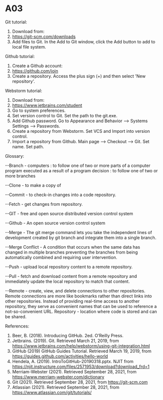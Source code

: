 # A03
Git tutorial:
1. Download from:
2. https://git-scm.com/downloads
3. Add files to Git. In the Add to Git window, click the Add button to add to local file system.

Github tutorial:
1. Create a Github account:
2. https://github.com/join
3. Create a repository. Access the plus sign (+) and then select 'New repository'.

Webstorm tutorial:
1. Download from:
2. https://www.jetbrains.com/student
3. Go to system preferences.
4. Set version control to Git. Set the path to the git.exe.
5. Add Github password. Go to Appearance and Behavior --> Systems Settings --> Passwords.
6. Create a repository from Webstorm. Set VCS and Import into version control.
7. Import a repository from Github. Main page --> Checkout --> Git. Set name. Set path.

Glossary:

--Branch - computers : to follow one of two or more parts of a computer program executed as a result of a program decision : to follow one of two or more branches

--Clone - to make a copy of

--Commit - to check-in changes into a code repository.

--Fetch - get changes from repository.

--GIT - free and open source distributed version control system

--Github - An open source version control system

--Merge - The git merge command lets you take the independent lines of development created by git branch and integrate them into a single branch.

--Merge Conflict - A condition that occurs when the same data has changed in multiple branches preventing the branches from being automatically combined and requiring user intervention.

--Push - upload local repository content to a remote repository.

--Pull - fetch and download content from a remote repository and immediately update the local repository to match that content.

--Remote - create, view, and delete connections to other repositories. Remote connections are more like bookmarks rather than direct links into other repositories. Instead of providing real-time access to another repository, they serve as convenient names that can be used to reference a not-so-convenient URL.
Repository - location where code is stored and can be shared.

References:
1. Beer, B. (2018). Introducing GitHub. 2ed. O’Reilly Press.
2. Jetbrains. (2019). Git. Retrieved March 21, 2019, from https://www.jetbrains.com/help/webstorm/using-git-integration.html
3. GitHub (2019) GitHub Guides Tutorial. Retrieved March 19, 2019, from https://guides.github.com/activities/hello-world
4. Hendela, A. (2019). IntroToGitHub-20190318.pptx. NJIT from https://njit.instructure.com/files/2571953/download?download_frd=1
5. Merriam-Webster (2021). Retrieved September 28, 2021, from https://www.merriam-webster.com/dictionary
6. Git (2021). Retrieved September 28, 2021, from https://git-scm.com
7. Atlassian (2021). Retrieved September 28, 2021, from https://www.atlassian.com/git/tutorials/

